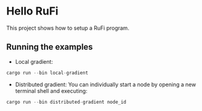 # Hello RuFi
This project shows how to setup a RuFi program.

## Running the examples
- Local gradient:
````rust
cargo run --bin local-gradient
````
- Distributed gradient:
You can individually start a node by opening a new terminal shell and executing:
````rust
cargo run --bin distributed-gradient node_id
````
